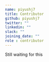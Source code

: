 ```yaml
---
name: piyushj7
title: Contributor
github: piyushj7
twitter: ""
linkedin: ""
slack: ""
joining_date: ""
role : contributor
---
```


Still waiting for this
